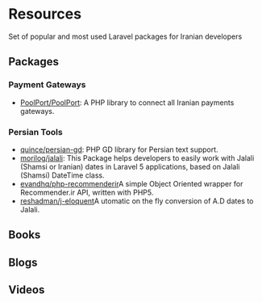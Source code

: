# Resources
Set of popular and most used Laravel packages for Iranian developers


## Packages

### Payment Gateways

* [PoolPort/PoolPort](https://github.com/PoolPort/PoolPort): A PHP library to connect all Iranian payments gateways.

### Persian Tools

* [quince/persian-gd](https://github.com/QuincePHP/persian-gd): PHP GD library for Persian text support.
* [morilog/jalali](https://github.com/morilog/jalali): This Package helps developers to easily work with Jalali (Shamsi or Iranian) dates in Laravel 5 applications, based on Jalali (Shamsi) DateTime class.
* [evandhq/php-recommenderir](https://github.com/evandhq/php-recommenderir)A simple Object Oriented wrapper for Recommender.ir API, written with PHP5.
* [reshadman/j-eloquent](https://github.com/reshadman/j-eloquent)A utomatic on the fly conversion of A.D dates to Jalali.



## Books

## Blogs

## Videos
